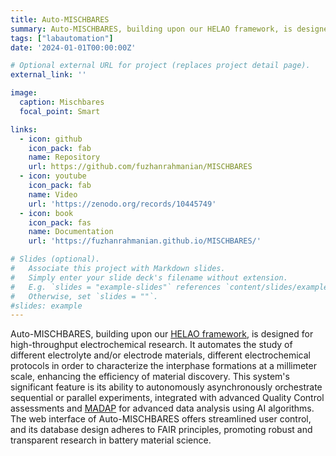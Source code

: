 ```yaml
---
title: Auto-MISCHBARES
summary: Auto-MISCHBARES, building upon our HELAO framework, is designed for high-throughput electrochemical research. It automates the study of different electrolyte and/or electrode materials, different electrochemical protocols in order to characterize the interphase formations at a millimeter scale, enhancing the efficiency of material discovery.
tags: ["labautomation"]
date: '2024-01-01T00:00:00Z'

# Optional external URL for project (replaces project detail page).
external_link: ''

image:
  caption: Mischbares
  focal_point: Smart

links:
  - icon: github
    icon_pack: fab
    name: Repository
    url: https://github.com/fuzhanrahmanian/MISCHBARES
  - icon: youtube
    icon_pack: fab
    name: Video
    url: 'https://zenodo.org/records/10445749'
  - icon: book
    icon_pack: fas
    name: Documentation
    url: 'https://fuzhanrahmanian.github.io/MISCHBARES/'

# Slides (optional).
#   Associate this project with Markdown slides.
#   Simply enter your slide deck's filename without extension.
#   E.g. `slides = "example-slides"` references `content/slides/example-slides.md`.
#   Otherwise, set `slides = ""`.
#slides: example
---
```


Auto-MISCHBARES, building upon our [HELAO framework](https://github.com/helgestein/helao-pub), is designed for high-throughput electrochemical research. It automates the study of different electrolyte and/or electrode materials, different electrochemical protocols in order to characterize the interphase formations at a millimeter scale, enhancing the efficiency of material discovery. This system's significant feature is its ability to autonomously asynchronously orchestrate sequential or parallel experiments, integrated with advanced Quality Control assessments and [MADAP](https://github.com/fuzhanrahmanian/MADAP) for advanced data analysis using AI algorithms. The web interface of Auto-MISCHBARES offers streamlined user control, and its database design adheres to FAIR principles, promoting robust and transparent research in battery material science.
